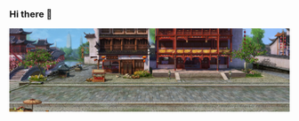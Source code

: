 ### Hi there 👋

<!--
**w1486891184/w1486891184** is a ✨ _special_ ✨ repository because its `README.md` (this file) appears on your GitHub profile.

Here are some ideas to get you started:

- 🔭 I’m currently working on ...
- 🌱 I’m currently learning ...
- 👯 I’m looking to collaborate on ...
- 🤔 I’m looking for help with ...
- 💬 Ask me about ...
- 📫 How to reach me: ...
- 😄 Pronouns: ...
- ⚡ Fun fact: ...
-->
![image](https://github.com/w1486891184/w1486891184/blob/main/images/%E8%A1%97%E4%B8%8A%E5%9C%BA%E6%99%AF.jpg)
